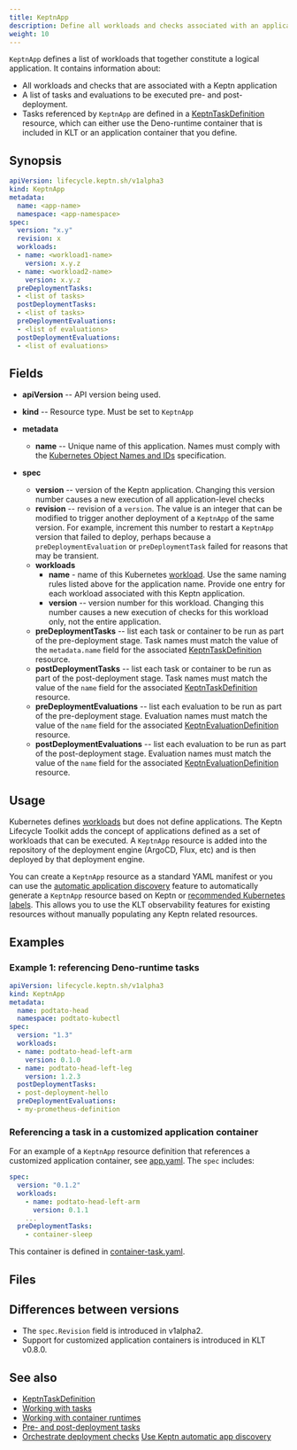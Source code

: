 ```yaml
---
title: KeptnApp
description: Define all workloads and checks associated with an application
weight: 10
---
```


`KeptnApp` defines a list of workloads
that together constitute a logical application.
It contains information about:

- All workloads and checks
  that are associated with a Keptn application
- A list of tasks and evaluations to be executed
  pre- and post-deployment.
- Tasks referenced by `KeptnApp` are defined in a
  [KeptnTaskDefinition](taskdefinition.md) resource,
  which can either use the Deno-runtime container
  that is included in KLT
  or an application container that you define.

## Synopsis

```yaml
apiVersion: lifecycle.keptn.sh/v1alpha3
kind: KeptnApp
metadata:
  name: <app-name>
  namespace: <app-namespace>
spec:
  version: "x.y"
  revision: x
  workloads:
  - name: <workload1-name>
    version: x.y.z
  - name: <workload2-name>
    version: x.y.z
  preDeploymentTasks:
  - <list of tasks>
  postDeploymentTasks:
  - <list of tasks>
  preDeploymentEvaluations:
  - <list of evaluations>
  postDeploymentEvaluations:
  - <list of evaluations>
```

## Fields

- **apiVersion** -- API version being used.
- **kind** -- Resource type.
   Must be set to `KeptnApp`

- **metadata**
  - **name** -- Unique name of this application.
    Names must comply with the
    [Kubernetes Object Names and IDs](https://kubernetes.io/docs/concepts/overview/working-with-objects/names/#dns-subdomain-names)
    specification.

- **spec**
  - **version** -- version of the Keptn application.
    Changing this version number causes a new execution
    of all application-level checks
  - **revision** -- revision of a `version`.
    The value is an integer that can be modified
    to trigger another deployment of a `KeptnApp` of the same version.
    For example, increment this number to restart a `KeptnApp` version
    that failed to deploy, perhaps because a
    `preDeploymentEvaluation` or `preDeploymentTask` failed
    for reasons that may be transient.
  - **workloads**
    - **name** - name of this Kubernetes
      [workload](https://kubernetes.io/docs/concepts/workloads/).
      Use the same naming rules listed above for the application name.
      Provide one entry for each workload
      associated with this Keptn application.
    - **version** -- version number for this workload.
      Changing this number causes a new execution
      of checks for this workload only,
      not the entire application.
  - **preDeploymentTasks** -- list each task or container
    to be run as part of the pre-deployment stage.
    Task names must match the value of the `metadata.name` field
    for the associated [KeptnTaskDefinition](taskdefinition.md) resource.
  - **postDeploymentTasks** -- list each task or container
    to be run as part of the post-deployment stage.
    Task names must match the value of the `name` field
    for the associated [KeptnTaskDefinition](taskdefinition.md) resource.
  - **preDeploymentEvaluations** -- list each evaluation to be run
    as part of the pre-deployment stage.
    Evaluation names must match the value of the `name` field
    for the associated [KeptnEvaluationDefinition](evaluationdefinition.md)
    resource.
  - **postDeploymentEvaluations** -- list each evaluation to be run
    as part of the post-deployment stage.
    Evaluation names must match the value of the `name` field
    for the associated [KeptnEvaluationDefinition](evaluationdefinition.md)
    resource.

## Usage

Kubernetes defines
[workloads](https://kubernetes.io/docs/concepts/workloads/)
but does not define applications.
The Keptn Lifecycle Toolkit adds the concept of applications
defined as a set of workloads that can be executed.
A `KeptnApp` resource is added
into the repository of the deployment engine
(ArgoCD, Flux, etc)
and is then deployed by that deployment engine.

You can create a `KeptnApp` resource as a standard YAML manifest
or you can use the
[automatic application discovery](../implementing/integrate/#use-keptn-automatic-app-discovery)
feature to automatically generate a `KeptnApp` resource
based on Keptn or [recommended Kubernetes labels](https://kubernetes.io/docs/concepts/overview/working-with-objects/common-labels/).
This allows you to use the KLT observability features for existing resources
without manually populating any Keptn related resources.

## Examples

### Example 1: referencing Deno-runtime tasks

```yaml
apiVersion: lifecycle.keptn.sh/v1alpha3
kind: KeptnApp
metadata:
  name: podtato-head
  namespace: podtato-kubectl
spec:
  version: "1.3"
  workloads:
  - name: podtato-head-left-arm
    version: 0.1.0
  - name: podtato-head-left-leg
    version: 1.2.3
  postDeploymentTasks:
  - post-deployment-hello
  preDeploymentEvaluations:
  - my-prometheus-definition
```

### Referencing a task in a customized application container

For an example of a `KeptnApp` resource definition
that references a customized application container, see
[app.yaml](https://github.com/keptn/lifecycle-toolkit/blob/main/examples/sample-app/version-3/app.yaml).
The `spec` includes:

```yaml
spec:
  version: "0.1.2"
  workloads:
    - name: podtato-head-left-arm
      version: 0.1.1
    ...
  preDeploymentTasks:
    - container-sleep
```

This container is defined in
[container-task.yaml](https://github.com/keptn/lifecycle-toolkit/blob/main/examples/sample-app/base/container-task.yaml).

## Files

## Differences between versions

* The `spec.Revision` field is introduced in v1alpha2.
* Support for customized application containers
  is introduced in KLT v0.8.0.

## See also

- [KeptnTaskDefinition](taskdefinition.md)
- [Working with tasks](../implementing/tasks)
- [Working with container runtimes](../implementing/container.md)
- [Pre- and post-deployment tasks](../implementing/integrate/#pre--and-post-deployment-checks)
- [Orchestrate deployment checks](../getting-started/orchestrate)
[Use Keptn automatic app discovery](../implementing/integrate/#use-keptn-automatic-app-discovery)
